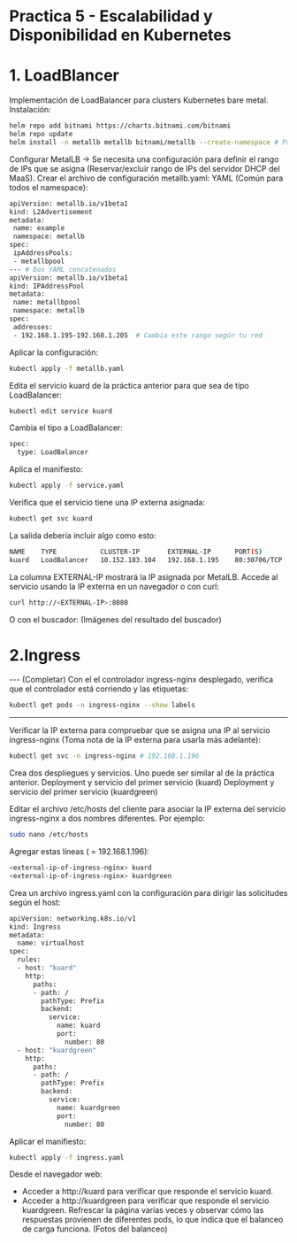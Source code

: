 # Practica 5 - Escalabilidad y Disponibilidad en Kubernetes
# 1. LoadBlancer
Implementación de LoadBalancer para clusters Kubernetes bare metal. 
Instalación:
```bash
helm repo add bitnami https://charts.bitnami.com/bitnami
helm repo update
helm install -n metallb metallb bitnami/metallb --create-namespace # Para crear en una namespace
```
Configurar MetalLB -> Se necesita una configuración para definir el rango de IPs que se asigna (Reservar/excluir rango de IPs del servidor DHCP del MaaS). Crear el archivo de configuración metallb.yaml:
YAML (Común para todos el namespace):
```bash
apiVersion: metallb.io/v1beta1
kind: L2Advertisement
metadata:
 name: example
 namespace: metallb
spec:
 ipAddressPools:
 - metallbpool
--- # Dos YAML concatenados
apiVersion: metallb.io/v1beta1
kind: IPAddressPool
metadata:
 name: metallbpool
 namespace: metallb
spec:
 addresses:
 - 192.168.1.195-192.168.1.205  # Cambia este rango según tu red
```
Aplicar la configuración:
```bash
kubectl apply -f metallb.yaml
```
Edita el servicio kuard de la práctica anterior para que sea de tipo LoadBalancer:
```bash
kubectl edit service kuard
```
Cambia el tipo a LoadBalancer:
```bash
spec:
  type: LoadBalancer
```
Aplica el manifiesto:
```bash
kubectl apply -f service.yaml
```
Verifica que el servicio tiene una IP externa asignada:
```bash
kubectl get svc kuard
```
La salida debería incluir algo como esto:
```bash
NAME    TYPE           CLUSTER-IP       EXTERNAL-IP      PORT(S)        AGE
kuard   LoadBalancer   10.152.183.104   192.168.1.195    80:30706/TCP   5m
```
La columna EXTERNAL-IP mostrará la IP asignada por MetalLB.
Accede al servicio usando la IP externa en un navegador o con curl:
```bash
curl http://<EXTERNAL-IP>:8080
```
O con el buscador:
(Imágenes del resultado del buscador)
# 2.Ingress
--- (Completar)
Con el el controlador ingress-nginx desplegado, verifica que el controlador está corriendo y las etiquetas:
```bash
kubectl get pods -n ingress-nginx --show labels
```
---

Verificar la IP externa para compruebar que se asigna una IP al servicio ingress-nginx (Toma nota de la IP externa para usarla más adelante):
```bash
kubectl get svc -n ingress-nginx # 192.168.1.196
```
Crea dos despliegues y servicios. Uno puede ser similar al de la práctica anterior.
Deployment y servicio del primer servicio (kuard)
Deployment y servicio del primer servicio (kuardgreen)

Editar el archivo /etc/hosts del cliente para asociar la IP externa del servicio ingress-nginx a dos nombres diferentes. Por ejemplo:
```bash
sudo nano /etc/hosts
```
Agregar estas líneas (<external-ip-of-ingress-nginx> = 192.168.1.196): 
```bash
<external-ip-of-ingress-nginx> kuard
<external-ip-of-ingress-nginx> kuardgreen
```
Crea un archivo ingress.yaml con la configuración para dirigir las solicitudes según el host:
```bash
apiVersion: networking.k8s.io/v1
kind: Ingress
metadata:
  name: virtualhost
spec:
  rules:
  - host: "kuard"
    http:
      paths:
      - path: /
        pathType: Prefix
        backend:
          service:
            name: kuard
            port:
              number: 80
  - host: "kuardgreen"
    http:
      paths:
      - path: /
        pathType: Prefix
        backend:
          service:
            name: kuardgreen
            port:
              number: 80
```
Aplicar el manifiesto:
```bash
kubectl apply -f ingress.yaml
```
Desde el navegador web:
- Acceder a http://kuard para verificar que responde el servicio kuard.
- Acceder a http://kuardgreen para verificar que responde el servicio kuardgreen.
Refrescar la página varias veces y observar cómo las respuestas provienen de diferentes pods, lo que indica que el balanceo de carga funciona.
(Fotos del balanceo) 

